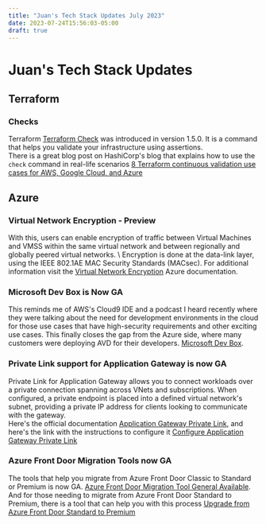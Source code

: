 ```yaml
---
title: "Juan's Tech Stack Updates July 2023"
date: 2023-07-24T15:56:03-05:00
draft: true
---
```

# Juan's Tech Stack Updates

## Terraform 
### Checks
Terraform [Terraform Check](https://developer.hashicorp.com/terraform/language/checks) was introduced in version 1.5.0. It is a command that helps you validate your infrastructure using assertions. \
There is a great blog post on HashiCorp's blog that explains how to use the `check` command in real-life scenarios
[8 Terraform continuous validation use cases for AWS, Google Cloud, and Azure](https://www.hashicorp.com/blog/8-terraform-continuous-validation-use-cases-for-aws-google-cloud-and-azure)

## Azure
### Virtual Network Encryption - Preview
With this, users can enable encryption of traffic between Virtual Machines and VMSS within the same virtual network and between regionally and globally peered virtual networks. \ 
Encryption is done at the data-link layer, using the IEEE 802.1AE MAC Security Standards (MACsec). For additional information visit the [Virtual Network Encryption](https://learn.microsoft.com/en-us/azure/virtual-network/virtual-network-encryption-overview) Azure documentation.

### Microsoft Dev Box is Now GA
This reminds me of AWS's Cloud9 IDE and a podcast I heard recently where they were talking about the need for development environments in the cloud for those use cases that have high-security requirements and other exciting use cases. This finally closes the gap from the Azure side, where many customers were deploying AVD for their developers. [Microsoft Dev Box](https://azure.microsoft.com/en-us/blog/dev-optimized-cloud-based-workstations-microsoft-dev-box-is-now-generally-available/).

### Private Link support for Application Gateway is now GA
Private Link for Application Gateway allows you to connect workloads over a private connection spanning across VNets and subscriptions. When configured, a private endpoint is placed into a defined virtual network's subnet, providing a private IP address for clients looking to communicate with the gateway. \
Here's the official documentation [Application Gateway Private Link](https://learn.microsoft.com/en-us/azure/application-gateway/private-link), and here's the link with the instructions to configure it [Configure Application Gateway Private Link](https://learn.microsoft.com/en-us/azure/application-gateway/private-link-configure)

### Azure Front Door Migration Tools now GA
The tools that help you migrate from Azure Front Door Classic to Standard or Premium is now GA. [Azure Front Door Migration Tool General Available](https://techcommunity.microsoft.com/t5/azure-networking-blog/azure-front-door-migration-tool-general-available/ba-p/3826836). \
And for those needing to migrate from Azure Front Door Standard to Premium, there is a tool that can help you with this process [Upgrade from Azure Front Door Standard to Premium](https://learn.microsoft.com/en-us/azure/frontdoor/tier-upgrade)